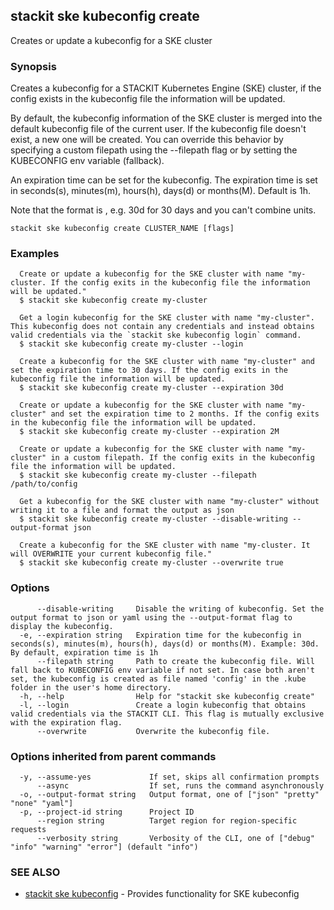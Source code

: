 ## stackit ske kubeconfig create

Creates or update a kubeconfig for a SKE cluster

### Synopsis

Creates a kubeconfig for a STACKIT Kubernetes Engine (SKE) cluster, if the config exists in the kubeconfig file the information will be updated.

By default, the kubeconfig information of the SKE cluster is merged into the default kubeconfig file of the current user. If the kubeconfig file doesn't exist, a new one will be created.
You can override this behavior by specifying a custom filepath using the --filepath flag or by setting the KUBECONFIG env variable (fallback).

An expiration time can be set for the kubeconfig. The expiration time is set in seconds(s), minutes(m), hours(h), days(d) or months(M). Default is 1h.

Note that the format is <value><unit>, e.g. 30d for 30 days and you can't combine units.

```
stackit ske kubeconfig create CLUSTER_NAME [flags]
```

### Examples

```
  Create or update a kubeconfig for the SKE cluster with name "my-cluster. If the config exits in the kubeconfig file the information will be updated."
  $ stackit ske kubeconfig create my-cluster

  Get a login kubeconfig for the SKE cluster with name "my-cluster". This kubeconfig does not contain any credentials and instead obtains valid credentials via the `stackit ske kubeconfig login` command.
  $ stackit ske kubeconfig create my-cluster --login

  Create a kubeconfig for the SKE cluster with name "my-cluster" and set the expiration time to 30 days. If the config exits in the kubeconfig file the information will be updated.
  $ stackit ske kubeconfig create my-cluster --expiration 30d

  Create or update a kubeconfig for the SKE cluster with name "my-cluster" and set the expiration time to 2 months. If the config exits in the kubeconfig file the information will be updated.
  $ stackit ske kubeconfig create my-cluster --expiration 2M

  Create or update a kubeconfig for the SKE cluster with name "my-cluster" in a custom filepath. If the config exits in the kubeconfig file the information will be updated.
  $ stackit ske kubeconfig create my-cluster --filepath /path/to/config

  Get a kubeconfig for the SKE cluster with name "my-cluster" without writing it to a file and format the output as json
  $ stackit ske kubeconfig create my-cluster --disable-writing --output-format json

  Create a kubeconfig for the SKE cluster with name "my-cluster. It will OVERWRITE your current kubeconfig file."
  $ stackit ske kubeconfig create my-cluster --overwrite true
```

### Options

```
      --disable-writing     Disable the writing of kubeconfig. Set the output format to json or yaml using the --output-format flag to display the kubeconfig.
  -e, --expiration string   Expiration time for the kubeconfig in seconds(s), minutes(m), hours(h), days(d) or months(M). Example: 30d. By default, expiration time is 1h
      --filepath string     Path to create the kubeconfig file. Will fall back to KUBECONFIG env variable if not set. In case both aren't set, the kubeconfig is created as file named 'config' in the .kube folder in the user's home directory.
  -h, --help                Help for "stackit ske kubeconfig create"
  -l, --login               Create a login kubeconfig that obtains valid credentials via the STACKIT CLI. This flag is mutually exclusive with the expiration flag.
      --overwrite           Overwrite the kubeconfig file.
```

### Options inherited from parent commands

```
  -y, --assume-yes             If set, skips all confirmation prompts
      --async                  If set, runs the command asynchronously
  -o, --output-format string   Output format, one of ["json" "pretty" "none" "yaml"]
  -p, --project-id string      Project ID
      --region string          Target region for region-specific requests
      --verbosity string       Verbosity of the CLI, one of ["debug" "info" "warning" "error"] (default "info")
```

### SEE ALSO

* [stackit ske kubeconfig](./stackit_ske_kubeconfig.md)	 - Provides functionality for SKE kubeconfig


